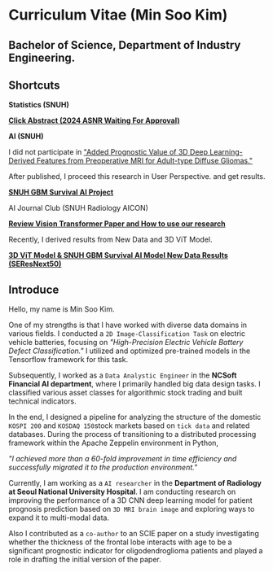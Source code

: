 # Curriculum Vitae (Min Soo Kim)

## Bachelor of Science, Department of Industry Engineering.

## Shortcuts

**Statistics (SNUH)**

<a href="https://github.com/immsk1997/mskim/blob/main/SNUH%20Medical%20AI/Research%20(GBM)/Statistics/ASNR%20Abstract.pdf">**Click Abstract (2024 ASNR Waiting For Approval)**</a>


**AI (SNUH)**

I did not participate in <a href="https://pubmed.ncbi.nlm.nih.gov/37855826/">"Added Prognostic Value of 3D Deep Learning-Derived Features from Preoperative MRI for Adult-type Diffuse Gliomas."</a>

After published, I proceed this research in User Perspective. and get results.

<a href="https://github.com/immsk1997/mskim/blob/main/SNUH%20Medical%20AI/Research/3D%20MRI%20%EB%87%8C%EA%B5%90%EC%A2%85%20%EC%9D%B4%EB%AF%B8%EC%A7%80%20%EB%94%A5%EB%9F%AC%EB%8B%9D%20%EC%97%B0%EA%B5%AC.pdf">**SNUH GBM Survival AI Project**</a>

AI Journal Club (SNUH Radiology AICON)

<a href="https://github.com/immsk1997/mskim/blob/main/SNUH%20Medical%20AI/AICON%20Journal%20Club/M.S.KIM%20ViT%20PT%20(AICON).pdf">**Review Vision Transformer Paper and How to use our research**</a>

Recently, I derived results from New Data and 3D ViT Model.

<a href="https://github.com/immsk1997/mskim/tree/main/SNUH%20Medical%20AI/Research/AI">**3D ViT Model & SNUH GBM Survival AI Model New Data Results (SEResNext50)**</a>


## Introduce

Hello, my name is Min Soo Kim.


One of my strengths is that I have worked with diverse data domains in various fields. I conducted a ```2D Image-Classification Task``` on electric vehicle batteries, focusing on *"High-Precision Electric Vehicle Battery Defect Classification."* I utilized and optimized pre-trained models in the Tensorflow framework for this task.


Subsequently, I worked as a ```Data Analystic Engineer``` in the **NCSoft Financial AI department**, where I primarily handled big data design tasks. I classified various asset classes for algorithmic stock trading and built technical indicators. 


In the end, I designed a pipeline for analyzing the structure of the domestic ```KOSPI 200``` and ```KOSDAQ 150```stock markets based on ```tick data``` and related databases. During the process of transitioning to a distributed processing framework within the Apache Zeppelin environment in Python, 

*"I achieved more than a 60-fold improvement in time efficiency and successfully migrated it to the production environment."*


Currently, I am working as a ```AI researcher``` in the **Department of Radiology at Seoul National University Hospital**. I am conducting research on improving the performance of a 3D CNN deep learning model for patient prognosis prediction based on ```3D MRI brain image``` and exploring ways to expand it to multi-modal data. 


Also I contributed as a ```co-author``` to an SCIE paper on a study investigating whether the thickness of the frontal lobe interacts with age to be a significant prognostic indicator for oligodendroglioma patients and played a role in drafting the initial version of the paper.

